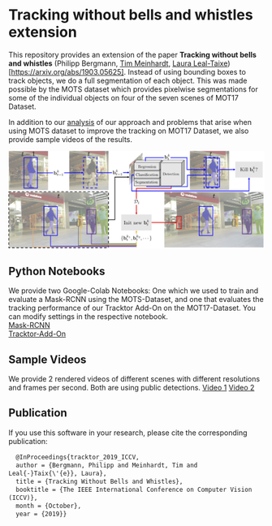 # Tracking without bells and whistles extension

This repository provides an extension of the paper **Tracking without bells and whistles** (Philipp Bergmann, [Tim Meinhardt](https://dvl.in.tum.de/team/meinhardt/), [Laura Leal-Taixe](https://dvl.in.tum.de/team/lealtaixe/)) [https://arxiv.org/abs/1903.05625]. Instead of using bounding boxes to track objects, we do a full segmentation of each object. This was made possible by the MOTS dataset which provides pixelwise segmentations for some of the individual objects on four of the seven scenes of MOT17 Dataset. 

In addition to our [analysis](https://drive.google.com/open?id=1msNlHz0vjo9QW0cgqweB3-LtrvaMhVDx) of our approach and problems that arise when using MOTS dataset to improve the tracking on MOT17 Dataset, we also provide sample videos of the results.

![Visualization of Tracktor](data/Tracktor+MaskRCNN.png)

## Python Notebooks

We provide two Google-Colab Notebooks: One which we used to train and evaluate a Mask-RCNN using the MOTS-Dataset, and one that evaluates the tracking performance of our Tracktor Add-On on the MOT17-Dataset. You can modify settings in the respective notebook. <br>
[Mask-RCNN](https://drive.google.com/open?id=1UbvTuK2aFsS2LIQ2h8m70oofINyQykU2)<br>
[Tracktor-Add-On](https://drive.google.com/open?id=1kfRuuR93s1vN17dUL5E0bazjPabQAbJT)

## Sample Videos

We provide 2 rendered videos of different scenes with different resolutions and frames per second. Both are using public detections. [Video 1](https://drive.google.com/file/d/1U3GR-5guVGACaIpMq3un9kozIcrovPSa/view?usp=sharing) 
[Video 2](https://drive.google.com/file/d/1ydZjnPUCk75jTWWL-oVcq3OeSf5Urh9w/view?usp=sharing)


## Publication
 If you use this software in your research, please cite the corresponding publication:

```
  @InProceedings{tracktor_2019_ICCV,
  author = {Bergmann, Philipp and Meinhardt, Tim and Leal{-}Taix{\'{e}}, Laura},
  title = {Tracking Without Bells and Whistles},
  booktitle = {The IEEE International Conference on Computer Vision (ICCV)},
  month = {October},
  year = {2019}}
```
